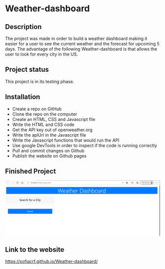 # Weather-dashboard

## Description
The project was made in order to build a weather dashboard making it easier for a user to see the current weather and the forecast for upcoming 5 days. The advantage of the following Weather-dashboard is that allows the user to look for every city in the US.

## Project status
This project is in its testing phase. 

## Installation
 * Create a repo on GitHub
 * Clone the repo on the computer
 * Create an HTML, CSS and Javascript file
 * Write the HTML and CSS code
 * Get the API key out of openweather.org 
 * Write the apiUrl in the Javascript file
 * Write the Javascript functions that would run the API
 * Use google DevTools in order to inspect if the code is running correctly
 * Pull and commit changes on Github
 * Publish the website on Github pages

## Finished Project

![WeatherDshboard1](WeatherDashboard1.PNG)

## Link to the website
https://sofiacrf.github.io/Weather-dashboard/